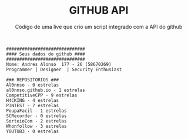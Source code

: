 
<h1 align="center">
<br>
  GITHUB API
<br>
</h1>

<p align="center">Código de uma live que crio um script integrado com a API do github</p>
<br>

```
##############################
#### Seus dados do github ####
##############################
Nome: Andres Alonso  177 - 26 (58670269)
Programmer | Designer  | Security Enthusiast

### REPOSITORIOS ###
Al0nnso - 0 estrelas
al0nnso.github.io - 1 estrelas
CompetitiveCPP - 9 estrelas
H4CKING - 4 estrelas
P3NTEST - 7 estrelas
PoupaFacil - 1 estrelas
SCRecorder - 0 estrelas
SorteioCom - 2 estrelas
Whonfollow - 3 estrelas
YOUTUB3 - 0 estrelas
```
